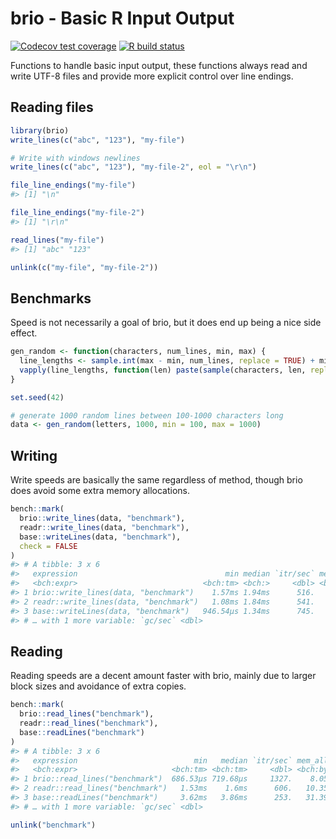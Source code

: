 
<!-- README.md is generated from README.Rmd. Please edit that file -->

# brio - Basic R Input Output

<!-- badges: start -->

[![Codecov test
coverage](https://codecov.io/gh/r-lib/brio/branch/master/graph/badge.svg)](https://codecov.io/gh/r-lib/brio?branch=master)
[![R build
status](https://github.com/r-lib/brio/workflows/R-CMD-check/badge.svg)](https://github.com/r-lib/brio/actions)
<!-- badges: end -->

Functions to handle basic input output, these functions always read and
write UTF-8 files and provide more explicit control over line endings.

## Reading files

``` r
library(brio)
write_lines(c("abc", "123"), "my-file")

# Write with windows newlines
write_lines(c("abc", "123"), "my-file-2", eol = "\r\n")

file_line_endings("my-file")
#> [1] "\n"

file_line_endings("my-file-2")
#> [1] "\r\n"

read_lines("my-file")
#> [1] "abc" "123"

unlink(c("my-file", "my-file-2"))
```

## Benchmarks

Speed is not necessarily a goal of brio, but it does end up being a nice
side effect.

``` r
gen_random <- function(characters, num_lines, min, max) {
  line_lengths <- sample.int(max - min, num_lines, replace = TRUE) + min
  vapply(line_lengths, function(len) paste(sample(characters, len, replace = TRUE), collapse = ""), character(1))
}

set.seed(42)

# generate 1000 random lines between 100-1000 characters long
data <- gen_random(letters, 1000, min = 100, max = 1000)
```

## Writing

Write speeds are basically the same regardless of method, though brio
does avoid some extra memory allocations.

``` r
bench::mark(
  brio::write_lines(data, "benchmark"),
  readr::write_lines(data, "benchmark"),
  base::writeLines(data, "benchmark"),
  check = FALSE
)
#> # A tibble: 3 x 6
#>   expression                                 min median `itr/sec` mem_alloc
#>   <bch:expr>                            <bch:tm> <bch:>     <dbl> <bch:byt>
#> 1 brio::write_lines(data, "benchmark")    1.57ms 1.94ms      516.        0B
#> 2 readr::write_lines(data, "benchmark")   1.08ms 1.84ms      541.    2.49KB
#> 3 base::writeLines(data, "benchmark")   946.54µs 1.34ms      745.        0B
#> # … with 1 more variable: `gc/sec` <dbl>
```

## Reading

Reading speeds are a decent amount faster with brio, mainly due to
larger block sizes and avoidance of extra copies.

``` r
bench::mark(
  brio::read_lines("benchmark"),
  readr::read_lines("benchmark"),
  base::readLines("benchmark")
)
#> # A tibble: 3 x 6
#>   expression                          min   median `itr/sec` mem_alloc
#>   <bch:expr>                     <bch:tm> <bch:tm>     <dbl> <bch:byt>
#> 1 brio::read_lines("benchmark")  686.53µs 719.68µs     1327.    8.05KB
#> 2 readr::read_lines("benchmark")   1.53ms    1.6ms      606.   10.35KB
#> 3 base::readLines("benchmark")     3.62ms   3.86ms      253.   31.39KB
#> # … with 1 more variable: `gc/sec` <dbl>

unlink("benchmark")
```
